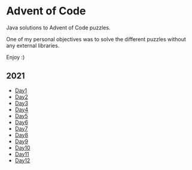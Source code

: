 # Advent of Code

Java solutions to Advent of Code puzzles.

One of my personal objectives was to solve the different puzzles without any external libraries.

Enjoy :)

## 2021

- [Day1](./src/com/adventofcode/year21/day1)
- [Day2](./src/com/adventofcode/year21/day2)
- [Day3](./src/com/adventofcode/year21/day3)
- [Day4](./src/com/adventofcode/year21/day4)
- [Day5](./src/com/adventofcode/year21/day5)
- [Day6](./src/com/adventofcode/year21/day6)
- [Day7](./src/com/adventofcode/year21/day7)
- [Day8](./src/com/adventofcode/year21/day8)
- [Day9](./src/com/adventofcode/year21/day9)
- [Day10](./src/com/adventofcode/year21/day10)
- [Day11](./src/com/adventofcode/year21/day11)
- [Day12](./src/com/adventofcode/year21/day12)